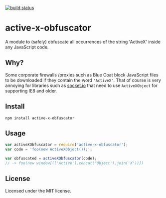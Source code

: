 [![build status](https://secure.travis-ci.org/felixge/node-active-x-obfuscator.png)](http://travis-ci.org/felixge/node-active-x-obfuscator)
# active-x-obfuscator

A module to (safely) obfuscate all occurrences of the string 'ActiveX' inside
any JavaScript code.

## Why?

Some corporate firewalls /proxies such as Blue Coat block JavaScript files to be
downloaded if they contain the word `'ActiveX'`. That of course is very annoying
for libraries such as [socket.io][] that need to use `ActiveXObject` for
supporting IE8 and older.

## Install

```
npm install active-x-obfuscator
```

## Usage

```js
var activeXObfuscator = require('active-x-obfuscator');
var code = 'foo(new ActiveXObject());';

var obfuscated = activeXObfuscator(code);
// -> foo(new window[(['Active'].concat('Object').join('X'))])
```

## License

Licensed under the MIT license.

[socket.io]: http://socket.io/
